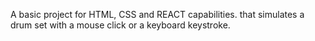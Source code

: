 A basic project for HTML, CSS and REACT capabilities. that simulates a drum set with a mouse click or a keyboard keystroke.
